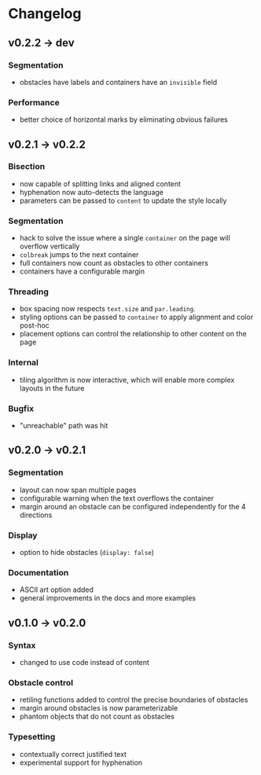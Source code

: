 # Changelog

## v0.2.2 -> dev

### Segmentation
- obstacles have labels and containers have an `invisible` field

### Performance
- better choice of horizontal marks by eliminating obvious failures

## v0.2.1 -> v0.2.2

### Bisection
- now capable of splitting links and aligned content
- hyphenation now auto-detects the language
- parameters can be passed to `content` to update the style locally

### Segmentation
- hack to solve the issue where a single `container` on the page will overflow vertically
- `colbreak` jumps to the next container
- full containers now count as obstacles to other containers
- containers have a configurable margin

### Threading
- box spacing now respects `text.size` and `par.leading`.
- styling options can be passed to `container` to apply alignment and color post-hoc
- placement options can control the relationship to other content on the page

### Internal
- tiling algorithm is now interactive, which will enable more complex layouts in the future

### Bugfix
- "unreachable" path was hit

## v0.2.0 -> v0.2.1

### Segmentation
- layout can now span multiple pages
- configurable warning when the text overflows the container
- margin around an obstacle can be configured independently for the 4 directions

### Display
- option to hide obstacles (`display: false`)

### Documentation
- ASCII art option added
- general improvements in the docs and more examples

## v0.1.0 -> v0.2.0

### Syntax
- changed to use code instead of content

### Obstacle control
- retiling functions added to control the precise boundaries of obstacles
- margin around obstacles is now parameterizable
- phantom objects that do not count as obstacles

### Typesetting
- contextually correct justified text
- experimental support for hyphenation

